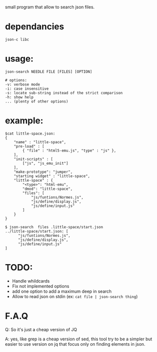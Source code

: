 small program that allow to search json files.

# dependancies
```
json-c libc
```

# usage:
```
json-search NEEDLE FILE [FILES] [OPTION]
```
```
# options:
-v: verbose mode
-i: case insensitive
-s: locate sub-string instead of the strict comparison
-h: show help
... (plenty of other options)
```

# example:

```
$cat little-space.json:
{
    "name" : "little-space",
    "pre-load" : [
        { "file" : "html5-emu.js", "type" : "js" },
    ],
    "init-scripts" : [
        ["js", "js_emu_init"]
    ],
    "make-prototype": "jumper",
    "starting widget" : "little-space",
    "little-space" : {
        "<type>": "html-emu",
        "dmod": "little-space",
        "files": [
            "js/funtions/Normes.js",
            "js/define/display.js",
            "js/define/input.js"
        ]
    }
}

$ json-search  files .little-space/start.json
../little-space/start.json: [
      "js/funtions/Normes.js",
      "js/define/display.js",
      "js/define/input.js"
]
```

# TODO:

* Handle whildcards
* Fix not implemented options
* add one option to add a maximum deep in search
* Allow to read json on stdin (ex: `cat file | json-search thing`)

# F.A.Q

Q: So it's just a cheap version of JQ

A: yes, like grep is a cheap version of sed, this tool try to be a simpler but easier to use version on jq that focus only on finding elements in json.
